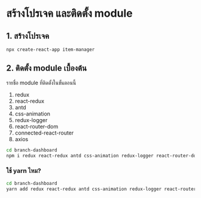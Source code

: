 
# สร้างโปรเจค และติดตั้ง module

## 1. สร้างโปรเจค

```bash
npx create-react-app item-manager
```

## 2. ติดตั้ง module เบื้องต้น

รายชื่อ module ที่ติดตั้งในขั้นตอนนี้

1. redux
2. react-redux
3. antd
4. css-animation
5.  redux-logger
6.  react-router-dom 
7.  connected-react-router
8.  axios

```bash
cd branch-dashboard
npm i redux react-redux antd css-animation redux-logger react-router-dom connected-react-router react-router-modal axios
```

### ใช้ yarn ไหม?

```bash
cd branch-dashboard
yarn add redux react-redux antd css-animation redux-logger react-router-dom connected-react-router react-router-modal axios
```

